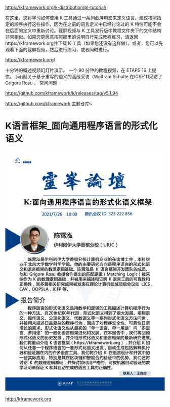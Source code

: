 



https://kframework.org/k-distribution/pl-tutorial/

在这里，您将学习如何使用 K 工具通过一系列截屏电影来定义语言。建议按照指定的顺序执行这些操作，因为在之前的语言定义中已经讨论过的 K 特性可能不会在后面的定义中重新讨论。截屏视频与 K 工具发行版中教程文件夹下的文件结构非常相似。如果您更愿意按照那里的说明自行完成教程练习，请返回https://kframework.org并下载 K 工具（如果您还没有这样做）。或者，您可以先观看下面的截屏视频，然后进行练习，或者同时进行。



https://kframework.org/




十分钟的概述视频幻灯片演示。
一个 90 分钟的教程视频，在 ETAPS'16 上提供。
[可选]关于基于重写的语义的高级采访（Wolfram Schulte 在ICSE'11采访了 Grigore Rosu 。
常问问题


https://github.com/kframework/k/releases/tag/v5.1.94



https://github.com/kframework 主题仓库s








# K语言框架_面向通用程序语言的形式化语义

![](_v_images/1627227384_3422.png)




http://kframework.org



















